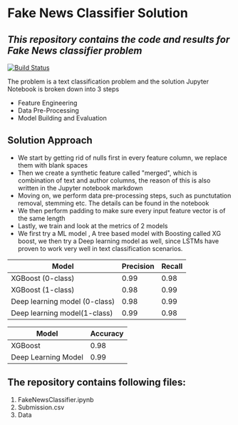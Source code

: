 # Fake News Classifier Solution
## _This repository contains the code and results for Fake News classifier problem_

[![Build Status](https://travis-ci.org/joemccann/dillinger.svg?branch=master)](https://travis-ci.org/joemccann/dillinger)

The problem  is a text classification problem and the solution Jupyter Notebook is broken down into 3 steps

- Feature Engineering
- Data Pre-Processing
- Model Building and Evaluation

## Solution Approach

- We start by getting rid of nulls first in every feature column, we replace them with blank spaces
- Then we create a synthetic feature called "merged", which is combination of text and author columns, the reason of this is also written in the Jupyter notebook markdown
- Moving on, we perform data pre-processing steps, such as punctutation removal, stemming etc. The details can be found in the notebook
- We then perform padding to make sure every input feature vector is of the same length
- Lastly, we train and look at the metrics of 2 models
- We first try a ML model , A tree based model with Boosting called XG boost, we then try a Deep learning model as well, since LSTMs have proven to work very well in text classification scenarios.




| Model | Precision | Recall
| ------ | ------ | ------ |
| XGBoost (0-class) |0.99   | 0.98 |
| XGBoost (1-class)| 0.98 |0.99 |
| Deep learning model (0-class) |0.98   | 0.99 |
| Deep learning model(1-class)| 0.99 |0.98 |


| Model | Accuracy 
| ------ | ------|
| XGBoost  |0.98   |
| Deep Learning Model  |0.99   |


## The repository contains following files:
1. FakeNewsClassifier.ipynb 
2. Submission.csv
3. Data
